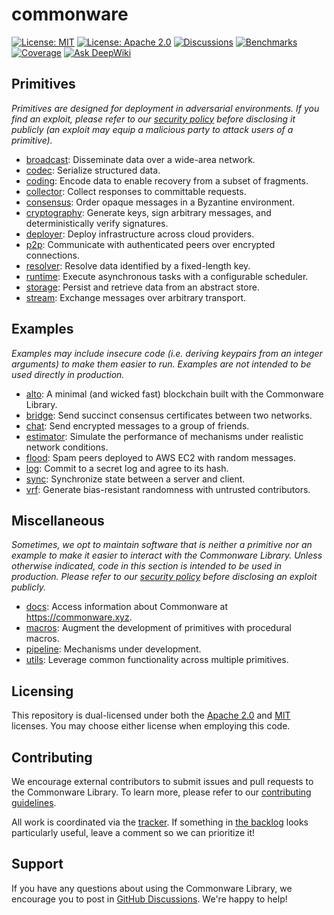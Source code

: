 # commonware

[![License: MIT](https://img.shields.io/badge/License-MIT-yellow.svg)](./LICENSE-MIT)
[![License: Apache 2.0](https://img.shields.io/badge/License-Apache%202.0-blue.svg)](./LICENSE-APACHE)
[![Discussions](https://img.shields.io/github/discussions/commonwarexyz/monorepo?label=Discussions&color=purple)](https://github.com/commonwarexyz/monorepo/discussions)
[![Benchmarks](https://img.shields.io/badge/570-benchmarks?style=flat&label=Benchmarks&color=orange)](https://commonware.xyz/benchmarks.html)
[![Coverage](https://codecov.io/gh/commonwarexyz/monorepo/graph/badge.svg?token=847TBNH49H)](https://codecov.io/gh/commonwarexyz/monorepo)
[![Ask DeepWiki](https://deepwiki.com/badge.svg)](https://deepwiki.com/commonwarexyz/monorepo)

## Primitives

_Primitives are designed for deployment in adversarial environments. If you find an exploit, please refer to our [security policy](./SECURITY.md) before disclosing it publicly (an exploit may equip a malicious party to attack users of a primitive)._

* [broadcast](./broadcast/README.md): Disseminate data over a wide-area network.
* [codec](./codec/README.md): Serialize structured data.
* [coding](./coding/README.md): Encode data to enable recovery from a subset of fragments.
* [collector](./collector/README.md): Collect responses to committable requests.
* [consensus](./consensus/README.md): Order opaque messages in a Byzantine environment.
* [cryptography](./cryptography/README.md): Generate keys, sign arbitrary messages, and deterministically verify signatures.
* [deployer](./deployer/README.md): Deploy infrastructure across cloud providers.
* [p2p](./p2p/README.md): Communicate with authenticated peers over encrypted connections.
* [resolver](./resolver/README.md): Resolve data identified by a fixed-length key.
* [runtime](./runtime/README.md): Execute asynchronous tasks with a configurable scheduler.
* [storage](./storage/README.md): Persist and retrieve data from an abstract store.
* [stream](./stream/README.md): Exchange messages over arbitrary transport.

## Examples

_Examples may include insecure code (i.e. deriving keypairs from an integer arguments) to make them easier to run. Examples are not intended to be used directly in production._

* [alto](https://github.com/commonwarexyz/alto): A minimal (and wicked fast) blockchain built with the Commonware Library.
* [bridge](./examples/bridge/README.md): Send succinct consensus certificates between two networks.
* [chat](./examples/chat/README.md): Send encrypted messages to a group of friends.
* [estimator](./examples/estimator/README.md): Simulate the performance of mechanisms under realistic network conditions.
* [flood](./examples/flood/README.md): Spam peers deployed to AWS EC2 with random messages.
* [log](./examples/log/README.md): Commit to a secret log and agree to its hash.
* [sync](./examples/sync/README.md): Synchronize state between a server and client.
* [vrf](./examples/vrf/README.md): Generate bias-resistant randomness with untrusted contributors.

## Miscellaneous

_Sometimes, we opt to maintain software that is neither a primitive nor an example to make it easier to interact with the Commonware Library. Unless otherwise indicated, code in this section is intended to be used in production. Please refer to our [security policy](./SECURITY.md) before disclosing an exploit publicly._

* [docs](./docs): Access information about Commonware at https://commonware.xyz.
* [macros](./macros/README.md): Augment the development of primitives with procedural macros.
* [pipeline](./pipeline): Mechanisms under development.
* [utils](./utils/README.md): Leverage common functionality across multiple primitives.

## Licensing

This repository is dual-licensed under both the [Apache 2.0](./LICENSE-APACHE) and [MIT](./LICENSE-MIT) licenses. You may choose either license when employing this code.

## Contributing

We encourage external contributors to submit issues and pull requests to the Commonware Library. To learn more, please refer to our [contributing guidelines](./CONTRIBUTING.md).

All work is coordinated via the [tracker](https://github.com/orgs/commonwarexyz/projects/2). If something in [the backlog](https://github.com/orgs/commonwarexyz/projects/2/views/3) looks particularly useful, leave a comment so we can prioritize it!

## Support

If you have any questions about using the Commonware Library, we encourage you to post in [GitHub Discussions](https://github.com/commonwarexyz/monorepo/discussions). We're happy to help!
